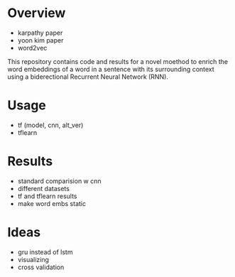 # Overview
- karpathy paper
- yoon kim paper
- word2vec

This repository contains code and results for a novel moethod to enrich the word embeddings of a word in a sentence with its surrounding context using a biderectional Recurrent Neural Network (RNN). 

# Usage
- tf (model, cnn, alt_ver)
- tflearn

# Results
- standard comparision w cnn
- different datasets
- tf and tflearn results
- make word embs static

# Ideas
- gru instead of lstm
- visualizing
- cross validation
